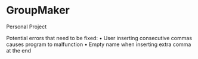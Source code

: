 # GroupMaker

Personal Project

Potential errors that need to be fixed:
• User inserting consecutive commas causes program to malfunction
• Empty name when inserting extra comma at the end

